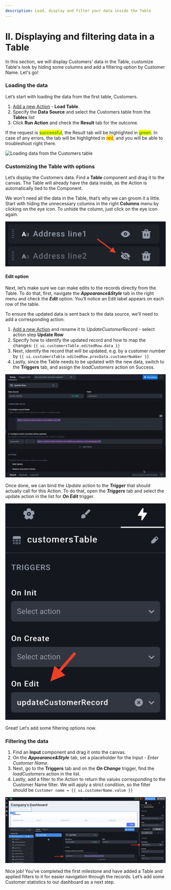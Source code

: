 ```yaml
---
description: Load, display and filter your data inside the Table
---
```


# II. Displaying and filtering data in a Table

In this section, we will display Customers' data in the Table, customize Table's look by hiding some columns and add a filtering option by Customer Name. Let's go!&#x20;

### Loading the data

Let’s start with loading the data from the first table, Customers.&#x20;

1. [Add a new Action](https://docs.uibakery.io/basics/working-with-actions#creating-an-action) - **Load Table**.&#x20;
2. Specify the **Data** **Source** and select the Customers table from the **Tables** list&#x20;
3. Click **Run Action** and check the **Result** tab for the outcome.&#x20;

If the request is <mark style="color:green;">successful</mark>, the Result tab will be highlighted in <mark style="color:green;">green</mark>. In case of any errors, the tab will be highlighted in <mark style="color:red;">red</mark>, and you will be able to troubleshoot right there.

![Loading data from the Customers table](<../../.gitbook/assets/loaddataOpt (1).gif>)

### Customizing the Table with options

Let’s display the Customers data. Find a **Table** component and drag it to the canvas. The Table will already have the data inside, as the Action is automatically tied to the Component.

We won’t need all the data in the Table, that’s why we can groom it a little. Start with hiding the unnecessary columns in the right **Columns** menu by clicking on the eye icon. To unhide the column, just click on the eye icon again.

![Hiding Columns from the Table](<../../.gitbook/assets/Screenshot 2021-10-27 at 18.52.36.png>)

#### Edit option

Next, let’s make sure we can make edits to the records directly from the Table. To do that, first, navigate the _**Appearance\&Style**_ tab in the right menu and check the _**Edit**_ option. You’ll notice an Edit label appears on each row of the table.

To ensure the updated data is sent back to the data source, we’ll need to add a corresponding action:

1. [Add a new Action](https://docs.uibakery.io/basics/working-with-actions#creating-an-action) and rename it to _UpdateCustomerRecord_ - select action step **Update Row**
2. Specify how to identify the updated record and how to map the changes: `{{ ui.customersTable.editedRow.data }}`
3. Next, identify the record that will be updated, e.g. by a customer number by `{{ ui.customersTable.editedRow.prevData.customerNumber }}`&#x20;
4. Lastly, since the Table needs to be updated with the new data, switch to the **Triggers** tab, and assign the _loadCustomers_ action on Success.

![Creating an Update action](../../.gitbook/assets/newOpt.gif)

Once done, we can bind the _Update_ action to the _**Trigger**_ that should actually call for this Action. To do that, open the _**Triggers**_ tab and select the update action in the list for _**On Edit**_ trigger.

![Setting an action on a trigger](<../../.gitbook/assets/Screenshot 2021-10-27 at 19.29.46.png>)

Great! Let’s add some filtering options now.

### Filtering the data

1. Find an **Input** component and drag it onto the canvas.&#x20;
2. On the _**Appearance\&Style**_ tab, set a placeholder for the Input - _Enter Customer Name_.&#x20;
3. Next, go to the **Triggers** tab and on the _**On Change**_ trigger, find the _loadCustomers_ action in the list.&#x20;
4. Lastly, add a filter to the Action to return the values corresponding to the Customer Name filter. We will apply a strict condition, so the filter should be `Customer name = {{ ui.customerName.value }}`

![Configuring Input](<../../.gitbook/assets/Screenshot 2022-01-20 at 17.14.40.png>)

Nice job! You’ve completed the first milestone and have added a Table and applied filters to it for easier navigation through the records. Let’s add some Customer statistics to our dashboard as a next step.
